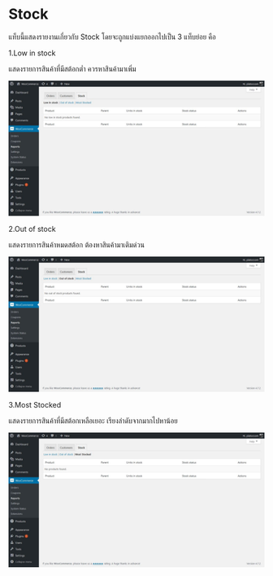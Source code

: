 # Stock

แท็บนี้แสดงรายงานเกี่ยวกับ Stock โดยจะถูกแบ่งแยกออกไปเป็น 3 แท็บย่อย คือ 

1.Low in stock

แสดงรายการสินค้าที่มีสต้อกต่ำ ควรหาสินค้ามาเพิ่ม

![](/assets/2017-02-06_14-10-44.jpg)

2.Out of stock 

แสดงรายการสินค้าหมดสต้อก ต้องหาสินค้ามาเติมด่วน

![](/assets/2017-02-06_14-20-35.jpg)

3.Most Stocked

แสดงรายการสินค้าที่มีสต้อกเหลือเยอะ เรียงลำดับจากมากไปหาน้อย

![](/assets/2017-02-06_14-20-46.jpg)

